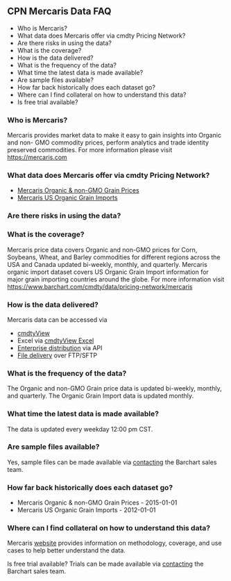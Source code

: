 ## CPN Mercaris Data FAQ
* Who is Mercaris?
* What data does Mercaris offer via cmdty Pricing Network?
* Are there risks in using the data?
* What is the coverage?
* How is the data delivered?
* What is the frequency of the data?
* What time the latest data is made available?
* Are sample files available?
* How far back historically does each dataset go?
* Where can I find collateral on how to understand this data?
* Is free trial available?

### Who is Mercaris?
Mercaris provides market data to make it easy to gain insights into Organic and non-
GMO commodity prices, perform analytics and trade identity preserved commodities. For more information please visit https://mercaris.com

### What data does Mercaris offer via cmdty Pricing Network?
* [Mercaris Organic & non-GMO Grain Prices](https://www.barchart.com/solutions/data/market/MER_ORG_GRN)
* [Mercaris US Organic Grain Imports](https://www.barchart.com/solutions/data/market/MER_ORG_IMP)

### Are there risks in using the data?


### What is the coverage?
Mercaris price data covers Organic and non-GMO prices for Corn, Soybeans, Wheat, and Barley commodities for different regions across the USA and Canada updated bi-weekly, monthly, and quarterly. Mercaris organic import dataset covers US Organic Grain Import information for major grain importing countries around the globe. For more information visit https://www.barchart.com/cmdty/data/pricing-network/mercaris

### How is the data delivered?
Mercaris data can be accessed via
* [cmdtyView](https://www.barchart.com/cmdty/trading/cmdtyview)
* Excel via [cmdtyView Excel](https://www.barchart.com/cmdty/trading/cmdtyview-excel)
* [Enterprise distribution](https://www.barchart.com/cmdty/contact) via API
* [File delivery](https://www.barchart.com/cmdty/contact) over FTP/SFTP

### What is the frequency of the data?
The Organic and non-GMO Grain price data is updated bi-weekly, monthly, and quarterly. The Organic Grain Import data is updated monthly.

### What time the latest data is made available?
The data is updated every weekday 12:00 pm CST.

### Are sample files available?
Yes, sample files can be made available via [contacting](https://www.barchart.com/cmdty/contact) the Barchart sales team.

### How far back historically does each dataset go?
* Mercaris Organic & non-GMO Grain Prices -  2015-01-01
* Mercaris US Organic Grain Imports - 2012-01-01

### Where can I find collateral on how to understand this data?
Mercaris [website](https://mercaris.com/) provides information on methodology, coverage, and use cases to help better understand the data.

Is free trial available?
Trials can be made available via [contacting](https://www.barchart.com/cmdty/contact) the Barchart sales team.

